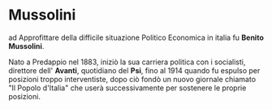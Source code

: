 # Mussolini

ad Approfittare della difficile situazione Politico Economica in italia fu **Benito Mussolini**. 

Nato a Predappio nel 1883, iniziò la sua carriera politica con i socialisti, direttore dell' **Avanti**, quotidiano del **Psi**, fino al 1914 quando fu espulso per posizioni troppo interventiste,
dopo ciò fondò un nuovo giornale chiamato "Il Popolo d'Italia" che userà successivamente per sostenere le proprie posizioni.

<!--stackedit_data:
eyJoaXN0b3J5IjpbMTgxNjA3MDI1NiwtNTAwNzg0NDQ2LDE2OT
I2NzgxNDcsLTY5NTUxMTA5NCwyNzA3NDU2MTQsMTIyODE5ODg4
Miw3MzA5OTgxMTZdfQ==
-->